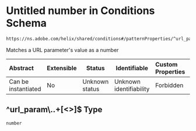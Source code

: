 # Untitled number in Conditions Schema

```txt
https://ns.adobe.com/helix/shared/conditions#/patternProperties/^url_param\..+[<>]$
```

Matches a URL parameter's value as a number


| Abstract            | Extensible | Status         | Identifiable            | Custom Properties | Additional Properties | Access Restrictions | Defined In                                                                |
| :------------------ | ---------- | -------------- | ----------------------- | :---------------- | --------------------- | ------------------- | ------------------------------------------------------------------------- |
| Can be instantiated | No         | Unknown status | Unknown identifiability | Forbidden         | Allowed               | none                | [conditions.schema.json\*](conditions.schema.json "open original schema") |

## ^url_param\\..+\[&lt;>]$ Type

`number`
